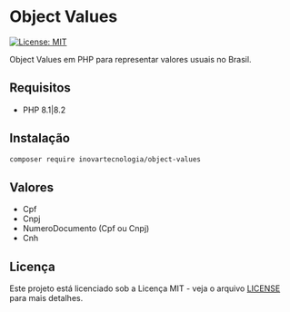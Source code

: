# Object Values

[![License: MIT](https://img.shields.io/badge/License-MIT-blue.svg)](https://opensource.org/licenses/MIT)

Object Values em PHP para representar valores usuais no Brasil.

## Requisitos

- PHP 8.1|8.2

## Instalação

```bash
composer require inovartecnologia/object-values
```

## Valores

- Cpf
- Cnpj
- NumeroDocumento (Cpf ou Cnpj)
- Cnh

## Licença

Este projeto está licenciado sob a Licença MIT - veja o arquivo [LICENSE](LICENSE.md) para mais detalhes.

